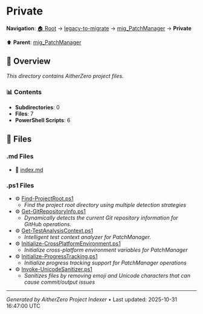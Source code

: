 # Private

**Navigation**: [🏠 Root](../../../index.md) → [legacy-to-migrate](../../index.md) → [mig_PatchManager](../index.md) → **Private**

⬆️ **Parent**: [mig_PatchManager](../index.md)

## 📖 Overview

*This directory contains AitherZero project files.*

### 📊 Contents

- **Subdirectories**: 0
- **Files**: 7
- **PowerShell Scripts**: 6

## 📄 Files

### .md Files

- 📝 [index.md](./index.md)

### .ps1 Files

- ⚙️ [Find-ProjectRoot.ps1](./Find-ProjectRoot.ps1)
  - *Find the project root directory using multiple detection strategies*
- ⚙️ [Get-GitRepositoryInfo.ps1](./Get-GitRepositoryInfo.ps1)
  - *Dynamically detects the current Git repository information for GitHub operations.*
- ⚙️ [Get-TestAnalysisContext.ps1](./Get-TestAnalysisContext.ps1)
  - *Intelligent test context analyzer for PatchManager.*
- ⚙️ [Initialize-CrossPlatformEnvironment.ps1](./Initialize-CrossPlatformEnvironment.ps1)
  - *Initialize cross-platform environment variables for PatchManager*
- ⚙️ [Initialize-ProgressTracking.ps1](./Initialize-ProgressTracking.ps1)
  - *Initialize progress tracking support for PatchManager operations*
- ⚙️ [Invoke-UnicodeSanitizer.ps1](./Invoke-UnicodeSanitizer.ps1)
  - *Sanitizes files by removing emoji and Unicode characters that can cause commit/output issues*

---

*Generated by AitherZero Project Indexer* • Last updated: 2025-10-31 16:47:00 UTC

